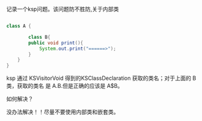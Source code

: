 
记录一个ksp问题。该问题防不胜防,关于内部类

```java

class A {

        class B{
        public void print(){
            System.out.print("======>");
        }
    }
}

```

ksp 通过 KSVisitorVoid 得到的KSClassDeclaration 获取的类名；对于上面的 B类，获取的类名 是 A.B.但是正确的应该是 A$B。


如何解决？

没办法解决！！尽量不要使用内部类和嵌套类。